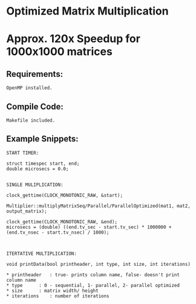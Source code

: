# Optimized Matrix Multiplication

# Approx. 120x Speedup for 1000x1000 matrices


Requirements:
-------------

	OpenMP installed.

Compile Code:
-------------
	
	Makefile included.

Example Snippets:
-----------------

	START TIMER:
	
	struct timespec start, end;
	double microsecs = 0.0;


	SINGLE MULIPLICATION:
	
	clock_gettime(CLOCK_MONOTONIC_RAW, &start);

	Multiplier::multiplyMatrixSeq/Parallel/ParallelOptimized(mat1, mat2, output_matrix);
	
	clock_gettime(CLOCK_MONOTONIC_RAW, &end);
	microsecs = (double) ((end.tv_sec - start.tv_sec) * 1000000 + (end.tv_nsec - start.tv_nsec) / 1000);


		
	ITERTATIVE MULTIPLICATION:

	void printData(bool printheader, int type, int size, int iterations)
	
	* printheader	: true- prints column name, false- doesn't print column name	
	* type		: 0 - sequential, 1- parallel, 2- parallel optimized
	* size		: matrix width/ height
	* iterations	: number of iterations


